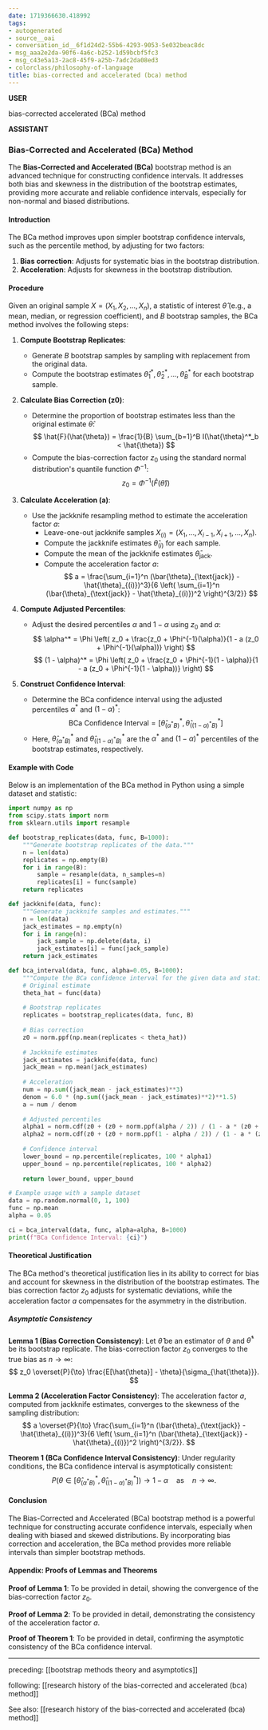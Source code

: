 ```yaml
---
date: 1719366630.418992
tags:
- autogenerated
- source__oai
- conversation_id__6f1d24d2-55b6-4293-9053-5e032beac8dc
- msg_aaa2e2da-90f6-4a6c-b252-1d59bcbf5fc3
- msg_c43e5a13-2ac8-45f9-a25b-7adc2da08ed3
- colorclass/philosophy-of-language
title: bias-corrected and accelerated (bca) method
---
```


**USER**

bias-corrected accelerated (BCa) method


**ASSISTANT**

### Bias-Corrected and Accelerated (BCa) Method

The **Bias-Corrected and Accelerated (BCa)** bootstrap method is an advanced technique for constructing confidence intervals. It addresses both bias and skewness in the distribution of the bootstrap estimates, providing more accurate and reliable confidence intervals, especially for non-normal and biased distributions.

#### Introduction

The BCa method improves upon simpler bootstrap confidence intervals, such as the percentile method, by adjusting for two factors:
1. **Bias correction**: Adjusts for systematic bias in the bootstrap distribution.
2. **Acceleration**: Adjusts for skewness in the bootstrap distribution.

#### Procedure

Given an original sample $X = (X_1, X_2, \ldots, X_n)$, a statistic of interest $\hat{\theta}$ (e.g., a mean, median, or regression coefficient), and $B$ bootstrap samples, the BCa method involves the following steps:

1. **Compute Bootstrap Replicates**:
   - Generate $B$ bootstrap samples by sampling with replacement from the original data.
   - Compute the bootstrap estimates $\hat{\theta}^*_1, \hat{\theta}^*_2, \ldots, \hat{\theta}^*_B$ for each bootstrap sample.

2. **Calculate Bias Correction (z0)**:
   - Determine the proportion of bootstrap estimates less than the original estimate $\hat{\theta}$:
     $$
     \hat{F}(\hat{\theta}) = \frac{1}{B} \sum_{b=1}^B I(\hat{\theta}^*_b < \hat{\theta})
     $$
   - Compute the bias-correction factor $z_0$ using the standard normal distribution's quantile function $\Phi^{-1}$:
     $$
     z_0 = \Phi^{-1}(\hat{F}(\hat{\theta}))
     $$

3. **Calculate Acceleration (a)**:
   - Use the jackknife resampling method to estimate the acceleration factor $a$:
     - Leave-one-out jackknife samples $X_{(i)} = (X_1, \ldots, X_{i-1}, X_{i+1}, \ldots, X_n)$.
     - Compute the jackknife estimates $\hat{\theta}_{(i)}$ for each sample.
     - Compute the mean of the jackknife estimates $\bar{\theta}_{\text{jack}}$.
     - Compute the acceleration factor $a$:
       $$
       a = \frac{\sum_{i=1}^n (\bar{\theta}_{\text{jack}} - \hat{\theta}_{(i)})^3}{6 \left( \sum_{i=1}^n (\bar{\theta}_{\text{jack}} - \hat{\theta}_{(i)})^2 \right)^{3/2}}
       $$

4. **Compute Adjusted Percentiles**:
   - Adjust the desired percentiles $\alpha$ and $1 - \alpha$ using $z_0$ and $a$:
     $$
     \alpha^* = \Phi \left( z_0 + \frac{z_0 + \Phi^{-1}(\alpha)}{1 - a (z_0 + \Phi^{-1}(\alpha))} \right)
     $$
     $$
     (1 - \alpha)^* = \Phi \left( z_0 + \frac{z_0 + \Phi^{-1}(1 - \alpha)}{1 - a (z_0 + \Phi^{-1}(1 - \alpha))} \right)
     $$

5. **Construct Confidence Interval**:
   - Determine the BCa confidence interval using the adjusted percentiles $\alpha^*$ and $(1 - \alpha)^*$:
     $$
     \text{BCa Confidence Interval} = \left[ \hat{\theta}^*_{(\alpha^* B)}, \hat{\theta}^*_{((1 - \alpha)^* B)} \right]
     $$
   - Here, $\hat{\theta}^*_{(\alpha^* B)}$ and $\hat{\theta}^*_{((1 - \alpha)^* B)}$ are the $\alpha^*$ and $(1 - \alpha)^*$ percentiles of the bootstrap estimates, respectively.

#### Example with Code

Below is an implementation of the BCa method in Python using a simple dataset and statistic:

```python
import numpy as np
from scipy.stats import norm
from sklearn.utils import resample

def bootstrap_replicates(data, func, B=1000):
    """Generate bootstrap replicates of the data."""
    n = len(data)
    replicates = np.empty(B)
    for i in range(B):
        sample = resample(data, n_samples=n)
        replicates[i] = func(sample)
    return replicates

def jackknife(data, func):
    """Generate jackknife samples and estimates."""
    n = len(data)
    jack_estimates = np.empty(n)
    for i in range(n):
        jack_sample = np.delete(data, i)
        jack_estimates[i] = func(jack_sample)
    return jack_estimates

def bca_interval(data, func, alpha=0.05, B=1000):
    """Compute the BCa confidence interval for the given data and statistic."""
    # Original estimate
    theta_hat = func(data)
    
    # Bootstrap replicates
    replicates = bootstrap_replicates(data, func, B)
    
    # Bias correction
    z0 = norm.ppf(np.mean(replicates < theta_hat))
    
    # Jackknife estimates
    jack_estimates = jackknife(data, func)
    jack_mean = np.mean(jack_estimates)
    
    # Acceleration
    num = np.sum((jack_mean - jack_estimates)**3)
    denom = 6.0 * (np.sum((jack_mean - jack_estimates)**2)**1.5)
    a = num / denom
    
    # Adjusted percentiles
    alpha1 = norm.cdf(z0 + (z0 + norm.ppf(alpha / 2)) / (1 - a * (z0 + norm.ppf(alpha / 2))))
    alpha2 = norm.cdf(z0 + (z0 + norm.ppf(1 - alpha / 2)) / (1 - a * (z0 + norm.ppf(1 - alpha / 2))))
    
    # Confidence interval
    lower_bound = np.percentile(replicates, 100 * alpha1)
    upper_bound = np.percentile(replicates, 100 * alpha2)
    
    return lower_bound, upper_bound

# Example usage with a sample dataset
data = np.random.normal(0, 1, 100)
func = np.mean
alpha = 0.05

ci = bca_interval(data, func, alpha=alpha, B=1000)
print(f"BCa Confidence Interval: {ci}")
```

#### Theoretical Justification

The BCa method's theoretical justification lies in its ability to correct for bias and account for skewness in the distribution of the bootstrap estimates. The bias correction factor $z_0$ adjusts for systematic deviations, while the acceleration factor $a$ compensates for the asymmetry in the distribution.

##### Asymptotic Consistency

**Lemma 1 (Bias Correction Consistency)**:
Let $\hat{\theta}$ be an estimator of $\theta$ and $\hat{\theta}^*$ be its bootstrap replicate. The bias-correction factor $z_0$ converges to the true bias as $n \to \infty$:
$$
z_0 \overset{P}{\to} \frac{E[\hat{\theta}] - \theta}{\sigma_{\hat{\theta}}}.
$$

**Lemma 2 (Acceleration Factor Consistency)**:
The acceleration factor $a$, computed from jackknife estimates, converges to the skewness of the sampling distribution:
$$
a \overset{P}{\to} \frac{\sum_{i=1}^n (\bar{\theta}_{\text{jack}} - \hat{\theta}_{(i)})^3}{6 \left( \sum_{i=1}^n (\bar{\theta}_{\text{jack}} - \hat{\theta}_{(i)})^2 \right)^{3/2}}.
$$

**Theorem 1 (BCa Confidence Interval Consistency)**:
Under regularity conditions, the BCa confidence interval is asymptotically consistent:
$$
P\left( \theta \in [\hat{\theta}^*_{(\alpha^* B)}, \hat{\theta}^*_{((1 - \alpha)^* B)}] \right) \to 1 - \alpha \quad \text{as} \quad n \to \infty.
$$

#### Conclusion

The Bias-Corrected and Accelerated (BCa) bootstrap method is a powerful technique for constructing accurate confidence intervals, especially when dealing with biased and skewed distributions. By incorporating bias correction and acceleration, the BCa method provides more reliable intervals than simpler bootstrap methods.

#### Appendix: Proofs of Lemmas and Theorems

**Proof of Lemma 1**:
To be provided in detail, showing the convergence of the bias-correction factor $z_0$.

**Proof of Lemma 2**:
To be provided in detail, demonstrating the consistency of the acceleration factor $a$.

**Proof of Theorem 1**:
To be provided in detail, confirming the asymptotic consistency of the BCa confidence interval.


---

preceding: [[bootstrap methods theory and asymptotics]]  


following: [[research history of the bias-corrected and accelerated (bca) method]]

See also: [[research history of the bias-corrected and accelerated (bca) method]]